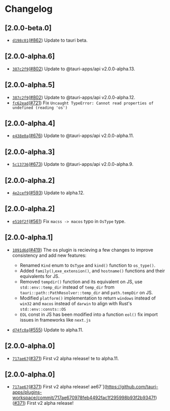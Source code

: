 # Changelog

## \[2.0.0-beta.0]

- [`d198c01`](https://github.com/tauri-apps/plugins-workspace/commit/d198c014863ee260cb0de88a14b7fc4356ef7474)([#862](https://github.com/tauri-apps/plugins-workspace/pull/862)) Update to tauri beta.

## \[2.0.0-alpha.6]

- [`387c2f9`](https://github.com/tauri-apps/plugins-workspace/commit/387c2f9e0ce4c75c07ffa3fd76391a25b58f5daf)([#802](https://github.com/tauri-apps/plugins-workspace/pull/802)) Update to @tauri-apps/api v2.0.0-alpha.13.

## \[2.0.0-alpha.5]

- [`387c2f9`](https://github.com/tauri-apps/plugins-workspace/commit/387c2f9e0ce4c75c07ffa3fd76391a25b58f5daf)([#802](https://github.com/tauri-apps/plugins-workspace/pull/802)) Update to @tauri-apps/api v2.0.0-alpha.12.
- [`fc62ead`](https://github.com/tauri-apps/plugins-workspace/commit/fc62ead56515b64138b8342af1c5ec6071b715fc)([#721](https://github.com/tauri-apps/plugins-workspace/pull/721)) Fix `Uncaught TypeError: Cannot read properties of undefined (reading 'os')`

## \[2.0.0-alpha.4]

- [`e438e0a`](https://github.com/tauri-apps/plugins-workspace/commit/e438e0a62d4b430a5159f05f13ecd397dd891a0d)([#676](https://github.com/tauri-apps/plugins-workspace/pull/676)) Update to @tauri-apps/api v2.0.0-alpha.11.

## \[2.0.0-alpha.3]

- [`5c13736`](https://github.com/tauri-apps/plugins-workspace/commit/5c137365c60790e8d4037d449e8237aa3fffdab0)([#673](https://github.com/tauri-apps/plugins-workspace/pull/673)) Update to @tauri-apps/api v2.0.0-alpha.9.

## \[2.0.0-alpha.2]

- [`4e2cef9`](https://github.com/tauri-apps/plugins-workspace/commit/4e2cef9b702bbbb9cf4ee17de50791cb21f1b2a4)([#593](https://github.com/tauri-apps/plugins-workspace/pull/593)) Update to alpha.12.

## \[2.0.0-alpha.2]

- [`e510f2f`](https://github.com/tauri-apps/plugins-workspace/commit/e510f2fe4c227c107a1faca9386b5ceb326611ed)([#561](https://github.com/tauri-apps/plugins-workspace/pull/561)) Fix `macss -> macos` typo in `OsType` type.

## \[2.0.0-alpha.1]

- [`1091d6d`](https://github.com/tauri-apps/plugins-workspace/commit/1091d6d6ac5081f2c7526b0f492ae4f34b306f1d)([#419](https://github.com/tauri-apps/plugins-workspace/pull/419)) The os plugin is recieving a few changes to improve consistency and add new features:

  - Renamed `Kind` enum to `OsType` and `kind()` function to `os_type()`.
  - Added `family()`,`exe_extension()`, and `hostname()` functions and their equivalents for JS.
  - Removed `tempdir()` function and its equivalent on JS, use `std::env::temp_dir` instead of `temp_dir` from `tauri::path::PathResolver::temp_dir` and `path.tempDir` on JS.
  - Modified `platform()` implementation to return `windows` instead of `win32` and `macos` instead of `darwin` to align with Rust's `std::env::consts::OS`
  - `EOL` const in JS has been modified into a function `eol()` fix import issues in frameworks like `next.js`
- [`d74fc0a`](https://github.com/tauri-apps/plugins-workspace/commit/d74fc0a097996e90a37be8f57d50b7d1f6ca616f)([#555](https://github.com/tauri-apps/plugins-workspace/pull/555)) Update to alpha.11.

## \[2.0.0-alpha.0]

- [`717ae67`](https://github.com/tauri-apps/plugins-workspace/commit/717ae670978feb4492fac1f295998b93f2b9347f)([#371](https://github.com/tauri-apps/plugins-workspace/pull/371)) First v2 alpha release!
  te to alpha.11.

## \[2.0.0-alpha.0]

- [`717ae67`](https://github.com/tauri-apps/plugins-workspace/commit/717ae670978feb4492fac1f295998b93f2b9347f)([#371](https://github.com/tauri-apps/plugins-workspace/pull/371)) First v2 alpha release!
ae67`](https://github.com/tauri-apps/plugins-workspace/commit/717ae670978feb4492fac1f295998b93f2b9347f)([#371](https://github.com/tauri-apps/plugins-workspace/pull/371)) First v2 alpha release!
